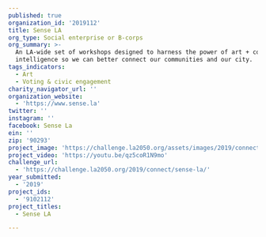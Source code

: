 ```yaml
---
published: true
organization_id: '2019112'
title: Sense LA
org_type: Social enterprise or B-corps
org_summary: >-
  An LA-wide set of workshops designed to harness the power of art + collective
  intelligence so we can better connect our communities and our city.
tags_indicators:
  - Art
  - Voting & civic engagement
charity_navigator_url: ''
organization_website:
  - 'https://www.sense.la'
twitter: ''
instagram: ''
facebook: Sense La
ein: ''
zip: '90293'
project_image: 'https://challenge.la2050.org/assets/images/2019/connect/2048-wide/sense-la.jpg'
project_video: 'https://youtu.be/qz5coR1N9mo'
challenge_url:
  - 'https://challenge.la2050.org/2019/connect/sense-la/'
year_submitted:
  - '2019'
project_ids:
  - '9102112'
project_titles:
  - Sense LA

---
```

